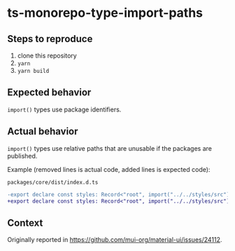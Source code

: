 # ts-monorepo-type-import-paths

## Steps to reproduce

1. clone this repository
1. `yarn`
1. `yarn build`

## Expected behavior

`import()` types use package identifiers.

## Actual behavior

`import()` types use relative paths that are unusable if the packages are published.

Example (removed lines is actual code, added lines is expected code):

`packages/core/dist/index.d.ts`

```diff
-export declare const styles: Record<"root", import("../../styles/src").CSSProperties | import("../../styles/src").CreateCSSProperties<{}> | import("../../styles/src").PropsFunc<{}, import("../../styles/src").CreateCSSProperties<{}>>>;
+export declare const styles: Record<"root", import("../../styles/src").CSSProperties | import("@material-ui/core").CreateCSSProperties<{}> | import("@material-ui/core").PropsFunc<{}, import("@material-ui/core").CreateCSSProperties<{}>>>;
```

## Context

Originally reported in https://github.com/mui-org/material-ui/issues/24112.
